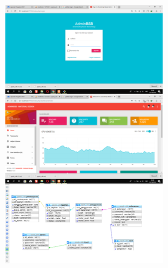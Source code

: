 ![alt text](https://github.com/ZulfanoRp/PPOB/blob/master/Screenshot%20(101).png)
![alt text](https://github.com/ZulfanoRp/PPOB/blob/master/Screenshot%20(102).png)
![alt text](https://github.com/ZulfanoRp/PPOB/blob/master/ERD.PNG)
